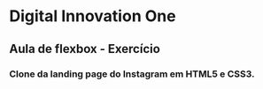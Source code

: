 # Digital Innovation One #

## Aula de flexbox - Exercício ##

### Clone da landing page do Instagram em HTML5 e CSS3. ###